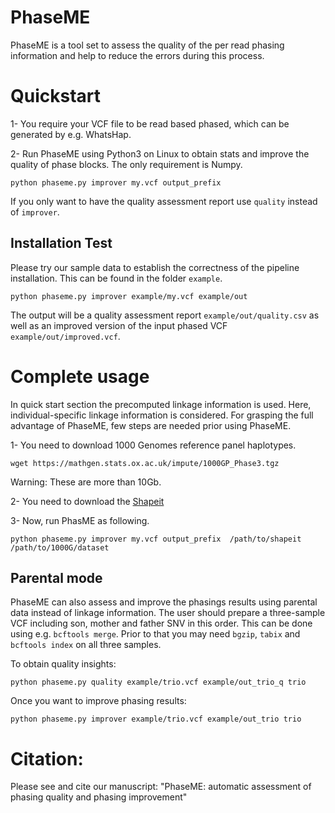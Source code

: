 PhaseME
======

PhaseME is a tool set to assess the quality of the per read phasing information and help to reduce the errors during this process.


# Quickstart

1- You require your VCF file to be read based phased, which can be generated by e.g. WhatsHap.

2- Run PhaseME using Python3 on Linux to obtain stats and improve the quality of phase blocks. The only requirement is Numpy.

```
python phaseme.py improver my.vcf output_prefix
```
If you only want to have the quality assessment report use `quality` instead of `improver`.


## Installation Test

Please try our sample data to establish the correctness of the pipeline installation. This can be found in the folder `example`.

```
python phaseme.py improver example/my.vcf example/out
```

The output will be a quality assessment report `example/out/quality.csv` as well as an improved version of the input phased VCF `example/out/improved.vcf`.

# Complete usage

In quick start section the precomputed linkage information is used. Here, individual-specific linkage information is considered.  For grasping the full advantage of PhaseME, few steps are needed prior using PhaseME.

1- You need to download 1000 Genomes reference panel haplotypes.

```
wget https://mathgen.stats.ox.ac.uk/impute/1000GP_Phase3.tgz
```
Warning: These are more than 10Gb.


2- You need to download the [Shapeit](https://mathgen.stats.ox.ac.uk/genetics_software/shapeit/shapeit.html)

3- Now, run PhasME as following.


```
python phaseme.py improver my.vcf output_prefix  /path/to/shapeit /path/to/1000G/dataset
```


## Parental mode

PhaseME can also assess and improve the phasings results using parental data instead of linkage information. The user should prepare a three-sample VCF including son, mother and father SNV in this order. This can be done using e.g. `bcftools merge`. Prior to that you may need `bgzip`, `tabix` and `bcftools index` on all three samples. 

To obtain quality insights:
```
python phaseme.py quality example/trio.vcf example/out_trio_q trio
```

Once you want to improve phasing results:
```
python phaseme.py improver example/trio.vcf example/out_trio trio
```




# Citation:

Please see and cite our manuscript: "PhaseME: automatic assessment of phasing quality and phasing improvement"
